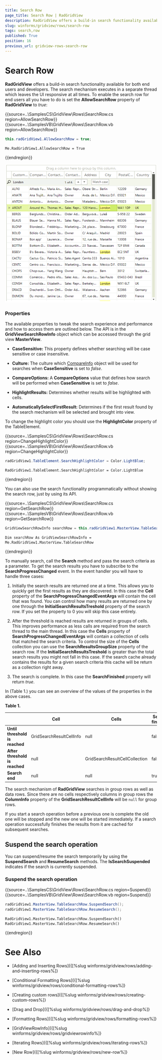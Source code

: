 ```yaml
---
title: Search Row
page_title: Search Row | RadGridView
description: RadGridView offers a build-in search functionality available for both end users and developers.
slug: winforms/gridview/rows/search-row
tags: search,row
published: True
position: 16
previous_url: gridview-rows-search-row
---
```


# Search Row

__RadGridView__ offers a build-in search functionality available for both end users and developers. The search mechanism executes in a separate thread which leaves the UI responsive at all times. To enable the search row for end users all you have to do is set the __AllowSearchRow__ property of __RadGridView__ to *true*:

{{source=..\SamplesCS\GridView\Rows\SearchRow.cs region=AllowSearchRow}} 
{{source=..\SamplesVB\GridView\Rows\SearchRow.vb region=AllowSearchRow}} 

````C#
this.radGridView1.AllowSearchRow = true;

````
````VB.NET
Me.RadGridView1.AllowSearchRow = True

````

{{endregion}} 


![gridview-rows-search-row 001](images/gridview-rows-search-row001.png)

### Properties

The available properties to tweak the search experience and performance and how to access them are outlined below. The API is in the __GridViewSearchRowInfo__ object which can be accessed through the grid view __MasterView__.

* __CaseSensitive:__ This property defines whether searching will be case sensitive or case insensitive.

* __Culture:__ The culture which [CompareInfo](http://msdn.microsoft.com/en-us/library/System.Globalization.CompareInfo.IndexOf(v=vs.110).aspx) object will be used for searches when __CaseSensitive__ is set to *false*. 

* __CompareOptions:__ A __CompareOptions__ value that defines how search will be performed when __CaseSensitive__ is set to *false*.        

* __HighlightResults:__ Determines whether results will be highlighted with cells.

* __AutomaticallySelectFirstResult:__ Determines if the first result found by the search mechanism will be selected and brought into view.

To change the highlight color you should use the __HighlightColor__ property of the TableElement.

{{source=..\SamplesCS\GridView\Rows\SearchRow.cs region=ChangeHighlightColor}} 
{{source=..\SamplesVB\GridView\Rows\SearchRow.vb region=ChangeHighlightColor}} 

````C#
radGridView1.TableElement.SearchHighlightColor = Color.LightBlue;

````
````VB.NET
RadGridView1.TableElement.SearchHighlightColor = Color.LightBlue

````

{{endregion}} 

You can also use the search functionality programmatically without showing the search row, just by using its API.

{{source=..\SamplesCS\GridView\Rows\SearchRow.cs region=GetSearchRow}} 
{{source=..\SamplesVB\GridView\Rows\SearchRow.vb region=GetSearchRow}} 

````C#
GridViewSearchRowInfo searchRow = this.radGridView1.MasterView.TableSearchRow;

````
````VB.NET
Dim searchRow As GridViewSearchRowInfo = Me.RadGridView1.MasterView.TableSearchRow

````

{{endregion}}

To manually search, call the __Search__ method and pass the search criteria as a parameter. To get the search results you have to subscribe to the __SearchProgressChanged__ event. In the event handler you will have to handle three cases:

1. Initially the search results are returned one at a time. This allows you to quickly get the first results as they are discovered. In this case the __Cell__ property of the __SearchProgressChangedEventArgs__ will contain the cell that was found. You can control how many results are returned one by one through the __InitialSearchResultsTreshold__ property of the search row. If you set the property to 0 you will skip this case entirely.
            

1. After the threshold is reached results are returned in groups of cells. This improves performance as less calls are required from the search thread to the main thread. In this case the __Cells__ property of __SearchProgressChangedEventArgs__ will contain a collection of cells that matched the search criteria. To control the size of the __Cells__ collection you can use the __SearchResultsGroupSize__ property of the search row. If the __InitialSearchResultsTreshold__ is greater than the total search results you might not fall in this case. If the search cache already contains the results for a given search criteria this cache will be return as a collection right away.   

1. The search is complete. In this case the __SearchFinished__ property will return *true*.

In (Table 1.) you can see an overview of the values of the properties in the above cases.

__Table 1.__

|| __Cell__ | __Cells__ | __Search finished__ |
| ------ | ------ | ------ | ------ |
| __Until threshold is reached__ |GridSearchResultCellInfo|null|false|
| __After threshold is reached__ |null|GridSearchResultCellCollection|false|
| __Search end__ |null|null|true|

The search mechanism of __RadGridView__ searches in group rows as well as data rows. Since there are no cells respectively columns in group rows the __ColumnInfo__ property of the __GridSearchResultCellInfo__ will be `null` for group rows.

If you start a search operation before a previous one is complete the old one will be stopped and the new one will be started immediately. If a search operation successfully finishes the results from it are cached for subsequent searches.

## Suspend the search operation

You can suspend/resume the search temporarily by using the __SuspendSearch__ and __ResumeSearch__ methods. The __IsSearchSuspended__ indicates if the search is currently suspended.

### Suspend the search operation

{{source=..\SamplesCS\GridView\Rows\SearchRow.cs region=Suspend}} 
{{source=..\SamplesVB\GridView\Rows\SearchRow.vb region=Suspend}} 

````C#
radGridView1.MasterView.TableSearchRow.SuspendSearch();
radGridView1.MasterView.TableSearchRow.ResumeSearch();

````
````VB.NET
RadGridView1.MasterView.TableSearchRow.SuspendSearch()
RadGridView1.MasterView.TableSearchRow.ResumeSearch()

````

{{endregion}}
# See Also
* [Adding and Inserting Rows]({[%slug winforms/gridview/rows/adding-and-inserting-rows%]}

* [Conditional Formatting Rows]({[%slug winforms/gridview/rows/conditional-formatting-rows%]}

* [Creating custom rows]({[%slug winforms/gridview/rows/creating-custom-rows%]}

* [Drag and Drop]({[%slug winforms/gridview/rows/drag-and-drop%]}

* [Formatting Rows]({[%slug winforms/gridview/rows/formatting-rows%]}

* [GridViewRowInfo]({[%slug winforms/gridview/rows/gridviewrowinfo%]}

* [Iterating Rows]({[%slug winforms/gridview/rows/iterating-rows%]}

* [New Row]({[%slug winforms/gridview/rows/new-row%]}

